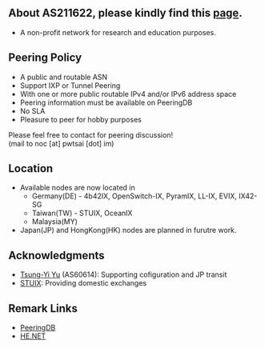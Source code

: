 ## About AS211622, please kindly find this [page](https://network.pwtsai.im).
* A non-profit network for research and education purposes.

## Peering Policy
* A public and routable ASN
* Support IXP or Tunnel Peering
* With one or more public routable IPv4 and/or IPv6 address space
* Peering information must be available on PeeringDB
* No SLA
* Pleasure to peer for hobby purposes

Please feel free to contact for peering discussion!  
(mail to noc [at] pwtsai [dot] im)

## Location
* Available nodes are now located in 
  + Germany(DE) - 4b42IX, OpenSwitch-IX, PyramIX, LL-IX, EVIX, IX42-SG
  + Taiwan(TW) - STUIX, OceanIX
  + Malaysia(MY)
* Japan(JP) and HongKong(HK) nodes are planned in furutre work.

## Acknowledgments
* [Tsung-Yi Yu](https://network.steveyi.net/) (AS60614): Supporting cofiguration and JP transit
* [STUIX](https://stuix.io/): Providing domestic exchanges

## Remark Links
* [PeeringDB](https://www.peeringdb.com/asn/211622/)  
* [HE.NET](https://bgp.he.net/AS211622)  

